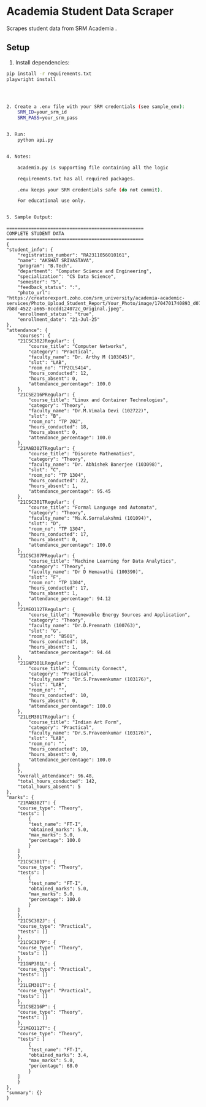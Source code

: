 # Academia Student Data Scraper

Scrapes student data from SRM Academia .

## Setup
1. Install dependencies:
```bash
pip install -r requirements.txt
playwright install




2. Create a .env file with your SRM credentials (see sample_env):
    SRM_ID=your_srm_id
    SRM_PASS=your_srm_pass


3. Run:
    python api.py


4. Notes:

    academia.py is supporting file containing all the logic

    requirements.txt has all required packages.

    .env keeps your SRM credentials safe (do not commit).

    For educational use only.


5. Sample Output:
```
    ==================================================
    COMPLETE STUDENT DATA
    ==================================================
    {
    "student_info": {
        "registration_number": "RA2311056010161",
        "name": "AKSHAT SRIVASTAVA",
        "program": "B.Tech",
        "department": "Computer Science and Engineering",
        "specialization": "CS Data Science",
        "semester": "5",
        "feedback_status": ":",
        "photo_url": "https://creatorexport.zoho.com/srm_university/academia-academic-services/Photo_Upload_Student_Report/Your_Photo/image/1704701740893_d073b4f1-7b8d-4522-a665-8ccdd124072c_Original.jpeg",
        "enrollment_status": "true",
        "enrollment_date": "21-Jul-25"
    },
    "attendance": {
        "courses": {
        "21CSC302JRegular": {
            "course_title": "Computer Networks",
            "category": "Practical",
            "faculty_name": "Dr. Arthy M (103045)",
            "slot": "LAB",
            "room_no": "TP2CLS414",
            "hours_conducted": 12,
            "hours_absent": 0,
            "attendance_percentage": 100.0
        },
        "21CSE216PRegular": {
            "course_title": "Linux and Container Technologies",
            "category": "Theory",
            "faculty_name": "Dr.M.Vimala Devi (102722)",
            "slot": "B",
            "room_no": "TP 202",
            "hours_conducted": 18,
            "hours_absent": 0,
            "attendance_percentage": 100.0
        },
        "21MAB302TRegular": {
            "course_title": "Discrete Mathematics",
            "category": "Theory",
            "faculty_name": "Dr. Abhishek Banerjee (103098)",
            "slot": "C",
            "room_no": "TP 1304",
            "hours_conducted": 22,
            "hours_absent": 1,
            "attendance_percentage": 95.45
        },
        "21CSC301TRegular": {
            "course_title": "Formal Language and Automata",
            "category": "Theory",
            "faculty_name": "Ms.K.Sornalakshmi (101094)",
            "slot": "D",
            "room_no": "TP 1304",
            "hours_conducted": 17,
            "hours_absent": 0,
            "attendance_percentage": 100.0
        },
        "21CSC307PRegular": {
            "course_title": "Machine Learning for Data Analytics",
            "category": "Theory",
            "faculty_name": "Dr D Hemavathi (100390)",
            "slot": "F",
            "room_no": "TP 1304",
            "hours_conducted": 17,
            "hours_absent": 1,
            "attendance_percentage": 94.12
        },
        "21MEO112TRegular": {
            "course_title": "Renewable Energy Sources and Application",
            "category": "Theory",
            "faculty_name": "Dr.D.Premnath (100763)",
            "slot": "G",
            "room_no": "B501",
            "hours_conducted": 18,
            "hours_absent": 1,
            "attendance_percentage": 94.44
        },
        "21GNP301LRegular": {
            "course_title": "Community Connect",
            "category": "Practical",
            "faculty_name": "Dr.S.Praveenkumar (103176)",
            "slot": "LAB",
            "room_no": "",
            "hours_conducted": 10,
            "hours_absent": 0,
            "attendance_percentage": 100.0
        },
        "21LEM301TRegular": {
            "course_title": "Indian Art Form",
            "category": "Practical",
            "faculty_name": "Dr.S.Praveenkumar (103176)",
            "slot": "LAB",
            "room_no": "",
            "hours_conducted": 10,
            "hours_absent": 0,
            "attendance_percentage": 100.0
        }
        },
        "overall_attendance": 96.48,
        "total_hours_conducted": 142,
        "total_hours_absent": 5
    },
    "marks": {
        "21MAB302T": {
        "course_type": "Theory",
        "tests": [
            {
            "test_name": "FT-I",
            "obtained_marks": 5.0,
            "max_marks": 5.0,
            "percentage": 100.0
            }
        ]
        },
        "21CSC301T": {
        "course_type": "Theory",
        "tests": [
            {
            "test_name": "FT-I",
            "obtained_marks": 5.0,
            "max_marks": 5.0,
            "percentage": 100.0
            }
        ]
        },
        "21CSC302J": {
        "course_type": "Practical",
        "tests": []
        },
        "21CSC307P": {
        "course_type": "Theory",
        "tests": []
        },
        "21GNP301L": {
        "course_type": "Practical",
        "tests": []
        },
        "21LEM301T": {
        "course_type": "Practical",
        "tests": []
        },
        "21CSE216P": {
        "course_type": "Theory",
        "tests": []
        },
        "21MEO112T": {
        "course_type": "Theory",
        "tests": [
            {
            "test_name": "FT-I",
            "obtained_marks": 3.4,
            "max_marks": 5.0,
            "percentage": 68.0
            }
        ]
        }
    },
    "summary": {}
    }

```